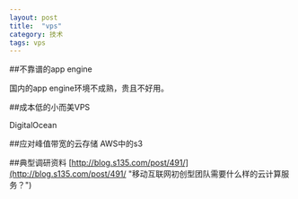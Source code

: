 ```yaml
---
layout: post
title:  "vps"
category: 技术
tags: vps
---
```


##不靠谱的app engine

国内的app engine环境不成熟，贵且不好用。

##成本低的小而美VPS

DigitalOcean

##应对峰值带宽的云存储
AWS中的s3

##典型调研资料
[http://blog.s135.com/post/491/](http://blog.s135.com/post/491/ "移动互联网初创型团队需要什么样的云计算服务？")